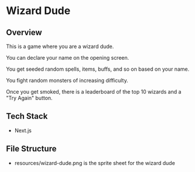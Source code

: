 # Wizard Dude

## Overview

This is a game where you are a wizard dude.

You can declare your name on the opening screen.

You get seeded random spells, items, buffs, and so on based on your name.

You fight random monsters of increasing difficulty.

Once you get smoked, there is a leaderboard of the top 10 wizards and a "Try Again" button.

## Tech Stack

- Next.js

## File Structure

- resources/wizard-dude.png is the sprite sheet for the wizard dude
